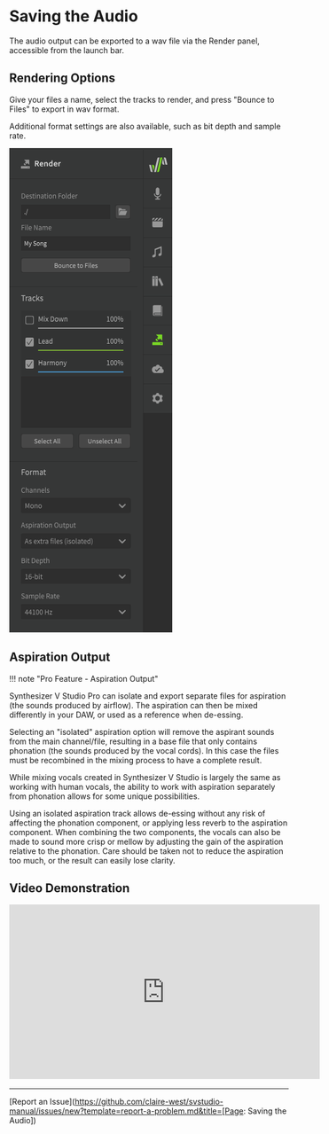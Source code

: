 # Saving the Audio

The audio output can be exported to a wav file via the Render panel, accessible from the launch bar.

## Rendering Options

Give your files a name, select the tracks to render, and press "Bounce to Files" to export in wav format.

Additional format settings are also available, such as bit depth and sample rate.

![Create a Track](../img/quickstart/render.png)

## Aspiration Output

!!! note "Pro Feature - Aspiration Output"

Synthesizer V Studio Pro can isolate and export separate files for aspiration (the sounds produced by airflow). The aspiration can then be mixed differently in your DAW, or used as a reference when de-essing.

Selecting an "isolated" aspiration option will remove the aspirant sounds from the main channel/file, resulting in a base file that only contains phonation (the sounds produced by the vocal cords). In this case the files must be recombined in the mixing process to have a complete result.

While mixing vocals created in Synthesizer V Studio is largely the same as working with human vocals, the ability to work with aspiration separately from phonation allows for some unique possibilities.

Using an isolated aspiration track allows de-essing without any risk of affecting the phonation component, or applying less reverb to the aspiration component. When combining the two components, the vocals can also be made to sound more crisp or mellow by adjusting the gain of the aspiration relative to the phonation. Care should be taken not to reduce the aspiration too much, or the result can easily lose clarity.


## Video Demonstration

<iframe width="560" height="315" src="https://www.youtube-nocookie.com/embed/upBn5tuzBg0" title="YouTube video player" frameborder="0" allowfullscreen></iframe>

---

[Report an Issue](https://github.com/claire-west/svstudio-manual/issues/new?template=report-a-problem.md&title=[Page: Saving the Audio])